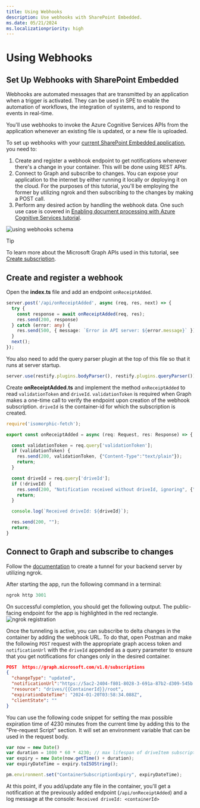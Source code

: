 ```yaml
---
title: Using Webhooks
description: Use webhooks with SharePoint Embedded.
ms.date: 05/21/2024
ms.localizationpriority: high
---
```


# Using Webhooks

## Set Up Webhooks with SharePoint Embedded

Webhooks are automated messages that are transmitted by an application when a trigger is activated. They can be used in SPE to enable the automation of workflows, the integration of systems, and to respond to events in real-time.

You'll use webhooks to invoke the Azure Cognitive Services APIs from the application whenever an existing file is updated, or a new file is uploaded.

To set up webhooks with your [current SharePoint Embedded application](/training/modules/sharepoint-embedded-create-app/), you need to:

1. Create and register a webhook endpoint to get notifications whenever there's a change in your container. This will be done using REST APIs.
1. Connect to Graph and subscribe to changes. You can expose your application to the internet by either running it locally or deploying it on the cloud. For the purposes of this tutorial, you'll be employing the former by utilizing ngrok and then subscribing to the changes by making a POST call.
1. Perform any desired action by handling the webhook data. One such use case is covered in [Enabling document processing with Azure Cognitive Services tutorial](./doc-processing-acs.md).

![using webhooks schema](../images/Using-Webhooks.png)

> [!TIP]
> To learn more about the Microsoft Graph APIs used in this tutorial, see [Create subscription](/graph/api/subscription-post-subscriptions).

## Create and register a webhook

Open the **index.ts** file and add an endpoint `onReceiptAdded`.

```typescript
server.post('/api/onReceiptAdded', async (req, res, next) => {
  try {
    const response = await onReceiptAdded(req, res);
    res.send(200, response)
  } catch (error: any) {
    res.send(500, { message: `Error in API server: ${error.message}` });
  }
  next();
});
```

You also need to add the query parser plugin at the top of this file so that it runs at server startup.

```typescript
server.use(restify.plugins.bodyParser(), restify.plugins.queryParser());
```

Create **onReceiptAdded.ts** and implement the method `onReceiptAdded` to read `validationToken` and `driveId`. `validationToken` is required when Graph makes a one-time call to verify the endpoint upon creation of the webhook subscription. `driveId` is the container-id for which  the subscription is created.

```typescript
require('isomorphic-fetch');

export const onReceiptAdded = async (req: Request, res: Response) => {

  const validationToken = req.query['validationToken'];
  if (validationToken) {
    res.send(200, validationToken, {"Content-Type":"text/plain"});
    return;
  }

  const driveId = req.query['driveId'];
  if (!driveId) {
    res.send(200, "Notification received without driveId, ignoring", {"Content-Type":"text/plain"});
    return;
  }

  console.log(`Received driveId: ${driveId}`);

  res.send(200, "");
  return;
}
```

## Connect to Graph and subscribe to changes

Follow the [documentation](https://ngrok.com/docs/getting-started/) to create a tunnel for your backend server by utilizing ngrok.

After starting the app, run the following command in a terminal:

```powershell
ngrok http 3001
```

On successful completion, you should get the following output. The public-facing endpoint for the app is highlighted in the red rectangle.
![ngrok registration](../images/ngrok-registration.png)

Once the tunneling is active, you can subscribe to delta changes in the container by adding the webhook URL. To do that, open Postman and make the following `POST` request with the appropriate graph access token and `notificationUrl` with the `driveId` appended as a query parameter to ensure that you get notifications for changes only in the desired container.

```json
POST  https://graph.microsoft.com/v1.0/subscriptions
{
  "changeType": "updated",
  "notificationUrl":"https://5ac2-2404-f801-8028-3-691a-87b2-d309-545b.ngrok-free.app/api/onReceiptAdded?driveId={{ContainerId}}",
  "resource": "drives/{{ContainerId}}/root",
  "expirationDateTime": "2024-01-20T03:58:34.088Z",
  "clientState": ""
}
```

You can use the following code snippet for setting the max possible expiration time of 4230 minutes from the current time by adding this to the "Pre-request Script" section. It will set an environment variable that can be used in the request body.

```javascript
var now = new Date()
var duration = 1000 * 60 * 4230; // max lifespan of driveItem subscription is 4230 minutes
var expiry = new Date(now.getTime() + duration);
var expiryDateTime = expiry.toISOString();

pm.environment.set("ContainerSubscriptionExpiry", expiryDateTime);
```

At this point, if you add/update any file in the container, you'll get a notification at the previously added endpoint (`/api/onReceiptAdded`) and a log message at the console: `Received driveId: <containerId>`
